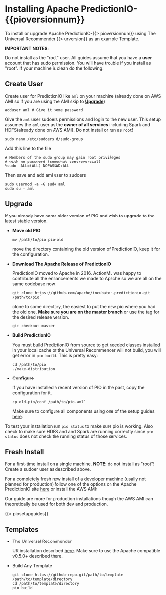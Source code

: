 # Installing Apache PredictionIO-{{pioversionnum}}

To install or upgrade Apache PredictionIO-{{> pioversionnum}} using The Universal Recommender {{> urversion}} as an example Template.

**IMPORTANT NOTES**: 

Do not install as the "root" user. All guides assume that you have a **user** account that has sudo permission. You will have trouble if you install as "root". If your machine is clean do the following:
   
## Create User

Create user for PredictionIO like `aml` on your machine (already done on AWS AMI so if you are using the AMI skip to [**Upgrade**](#upgrade))

`adduser aml # Give it some password`

Give the `aml` user sudoers permissions and login to the new user. This setup assumes the `aml` user as the **owner of all services** including Spark and HDFS(already done on AWS AMI). Do not install or run as `root`!

`sudo nano /etc/sudoers.d/sudo-group`
    
 Add this line to the file
    
```
# Members of the sudo group may gain root privileges
# with no password (somewhat controversial)
%sudo  ALL=(ALL) NOPASSWD:ALL
```
    
Then save and add aml user to sudoers
    
```
sudo usermod -a -G sudo aml
sudo su - aml
```
     

## <a name="upgrade" id="upgrade"></a>Upgrade

If you already have some older version of PIO and wish to upgrade to the latest stable version.

- **Move old PIO**
    
    ```
    mv /path/to/pio pio-old
    ```
    
  move the directory containing the old version of PredictionIO, keep it for the configuration.
 
- **Download The Apache Release of PredictionIO**

  PredictionIO moved to Apache in 2016. ActionML was happy to contribute all the enhancements we made to Apache so we are all on the same codebase now.  

    ```
    git clone https://github.com/apache/incubator-predictionio.git /path/to/pio` 
    ```
 
  clone to some directory, the easiest to put the new pio where you had the old one. **Make sure you are on the master branch** or use the tag for the desired release version. 

    ```
    git checkout master
    ```
    
- **Build PredictionIO**

  You must build PredictionIO from source to get needed classes installed in your local cache or the Universal Recommender will not build, you will get error in `pio build`. This is pretty easy:

    ```
    cd /path/to/pio
    ./make-distribution
    ```
 
- **Configure**

  If you have installed a recent version of PIO in the past, copy the configuration for it.

    ```
    cp old-pio/conf /path/to/pio-aml`
    ```
    
  Make sure to configure all components using one of the setup guides [here](/docs/pio_quickstart).

 To test your installation run `pio status` to make sure pio is working. Also check to make sure HDFS and and Spark are running correctly since `pio status` does not check the running status of those services.

## <a name="fresh-install" id="fresh-install"></a>Fresh Install

For a first-time install on a single machine. **NOTE**: do not install as "root"! Create a sudoer user as described above.

For a completely fresh new install of a developer machine (usally not planned for production) follow one of the options on the Apache PredictionIO site <a href="http://predictionio.incubator.apache.org/install/" target="_blank">here</a> or install the AWS AMI:
  
Our guide are more for production installations though the AWS AMI can theoretically be used for both dev and production.

{{> piosetupguides}}

## Templates
 
 - The Universal Recommender
 
   UR installation described [here](/docs/ur_quickstart). Make sure to use the Apache compatible v0.5.0+ described there.
     
 - Build Any Template

   ```
   git clone https://github-repo.git/path/to/template /path/to/template/directory
   cd /path/to/template/directory
   pio build
   ```
